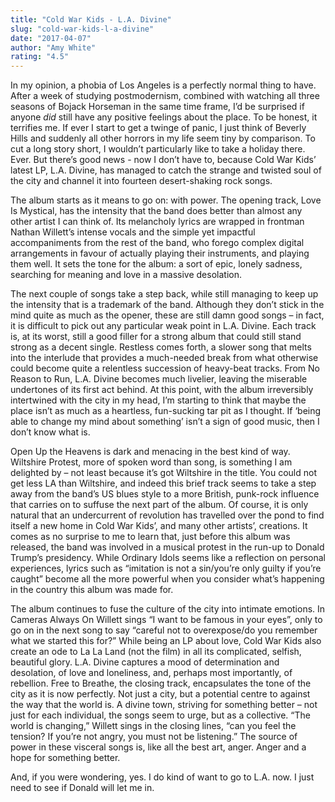 ```yaml
---
title: "Cold War Kids - L.A. Divine"
slug: "cold-war-kids-l-a-divine"
date: "2017-04-07"
author: "Amy White"
rating: "4.5"
---
```


In my opinion, a phobia of Los Angeles is a perfectly normal thing to have. After a week of studying postmodernism, combined with watching all three seasons of Bojack Horseman in the same time frame, I’d be surprised if anyone _did_ still have any positive feelings about the place. To be honest, it terrifies me. If ever I start to get a twinge of panic, I just think of Beverly Hills and suddenly all other horrors in my life seem tiny by comparison. To cut a long story short, I wouldn’t particularly like to take a holiday there. Ever. But there’s good news - now I don’t have to, because Cold War Kids’ latest LP, L.A. Divine, has managed to catch the strange and twisted soul of the city and channel it into fourteen desert-shaking rock songs.

The album starts as it means to go on: with power. The opening track, Love Is Mystical, has the intensity that the band does better than almost any other artist I can think of. Its melancholy lyrics are wrapped in frontman Nathan Willett’s intense vocals and the simple yet impactful accompaniments from the rest of the band, who forego complex digital arrangements in favour of actually playing their instruments, and playing them well. It sets the tone for the album: a sort of epic, lonely sadness, searching for meaning and love in a massive desolation.

The next couple of songs take a step back, while still managing to keep up the intensity that is a trademark of the band. Although they don’t stick in the mind quite as much as the opener, these are still damn good songs – in fact, it is difficult to pick out any particular weak point in L.A. Divine. Each track is, at its worst, still a good filler for a strong album that could still stand strong as a decent single. Restless comes forth, a slower song that melts into the interlude that provides a much-needed break from what otherwise could become quite a relentless succession of heavy-beat tracks. From No Reason to Run, L.A. Divine becomes much livelier, leaving the miserable undertones of its first act behind. At this point, with the album irreversibly intertwined with the city in my head, I’m starting to think that maybe the place isn’t as much as a heartless, fun-sucking tar pit as I thought. If ‘being able to change my mind about something’ isn’t a sign of good music, then I don’t know what is.

Open Up the Heavens is dark and menacing in the best kind of way. Wiltshire Protest, more of spoken word than song, is something I am delighted by – not least because it’s got Wiltshire in the title. You could not get less LA than Wiltshire, and indeed this brief track seems to take a step away from the band’s US blues style to a more British, punk-rock influence that carries on to suffuse the next part of the album. Of course, it is only natural that an undercurrent of revolution has travelled over the pond to find itself a new home in Cold War Kids’, and many other artists’, creations. It comes as no surprise to me to learn that, just before this album was released, the band was involved in a musical protest in the run-up to Donald Trump’s presidency. While Ordinary Idols seems like a reflection on personal experiences, lyrics such as “imitation is not a sin/you’re only guilty if you’re caught” become all the more powerful when you consider what’s happening in the country this album was made for.

The album continues to fuse the culture of the city into intimate emotions. In Cameras Always On Willett sings “I want to be famous in your eyes”, only to go on in the next song to say “careful not to overexpose/do you remember what we started this for?” While being an LP about love, Cold War Kids also create an ode to La La Land (not the film) in all its complicated, selfish, beautiful glory. L.A. Divine captures a mood of determination and desolation, of love and loneliness, and, perhaps most importantly, of rebellion. Free to Breathe, the closing track, encapsulates the tone of the city as it is now perfectly. Not just a city, but a potential centre to against the way that the world is. A divine town, striving for something better – not just for each individual, the songs seem to urge, but as a collective. “The world is changing,” Willett sings in the closing lines, “can you feel the tension? If you’re not angry, you must not be listening.” The source of power in these visceral songs is, like all the best art, anger. Anger and a hope for something better.

And, if you were wondering, yes. I do kind of want to go to L.A. now. I just need to see if Donald will let me in.
